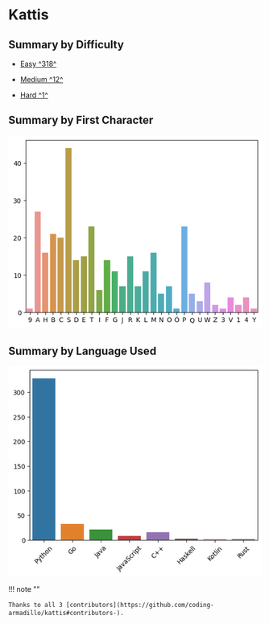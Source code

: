 # Kattis

## Summary by Difficulty

- [Easy ^318^](easy.md)

- [Medium ^12^](medium.md)

- [Hard ^1^](hard.md)

## Summary by First Character

![summary-by-first-char](summary-by-first-char.png)

## Summary by Language Used

![summary-by-language](summary-by-language.png)

!!! note ""

    Thanks to all 3 [contributors](https://github.com/coding-armadillo/kattis#contributors-).
